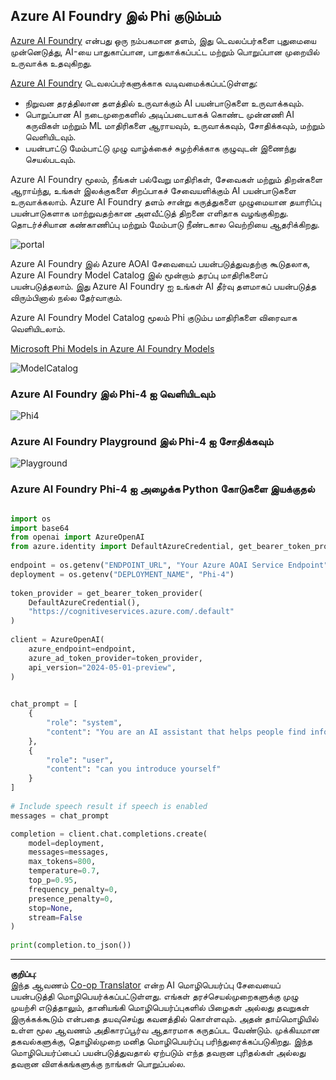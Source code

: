 <!--
CO_OP_TRANSLATOR_METADATA:
{
  "original_hash": "3ae21dc5554e888defbe57946ee995ee",
  "translation_date": "2025-10-11T12:31:00+00:00",
  "source_file": "md/01.Introduction/02/03.AzureAIFoundry.md",
  "language_code": "ta"
}
-->
## Azure AI Foundry இல் Phi குடும்பம்

[Azure AI Foundry](https://ai.azure.com) என்பது ஒரு நம்பகமான தளம், இது டெவலப்பர்களை புதுமையை முன்னெடுத்து, AI-யை பாதுகாப்பான, பாதுகாக்கப்பட்ட மற்றும் பொறுப்பான முறையில் உருவாக்க உதவுகிறது.

[Azure AI Foundry](https://ai.azure.com) டெவலப்பர்களுக்காக வடிவமைக்கப்பட்டுள்ளது:

- நிறுவன தரத்திலான தளத்தில் உருவாக்கும் AI பயன்பாடுகளை உருவாக்கவும்.
- பொறுப்பான AI நடைமுறைகளில் அடிப்படையாகக் கொண்ட முன்னணி AI கருவிகள் மற்றும் ML மாதிரிகளை ஆராயவும், உருவாக்கவும், சோதிக்கவும், மற்றும் வெளியிடவும்.
- பயன்பாட்டு மேம்பாட்டு முழு வாழ்க்கைச் சுழற்சிக்காக குழுவுடன் இணைந்து செயல்படவும்.

Azure AI Foundry மூலம், நீங்கள் பல்வேறு மாதிரிகள், சேவைகள் மற்றும் திறன்களை ஆராய்ந்து, உங்கள் இலக்குகளை சிறப்பாகச் சேவையளிக்கும் AI பயன்பாடுகளை உருவாக்கலாம். Azure AI Foundry தளம் சான்று கருத்துகளை முழுமையான தயாரிப்பு பயன்பாடுகளாக மாற்றுவதற்கான அளவீட்டுத் திறனை எளிதாக வழங்குகிறது. தொடர்ச்சியான கண்காணிப்பு மற்றும் மேம்பாடு நீண்டகால வெற்றியை ஆதரிக்கிறது.

![portal](../../../../../imgs/01/02/03/AIFoundryPorral.png)

Azure AI Foundry இல் Azure AOAI சேவையைப் பயன்படுத்துவதற்கு கூடுதலாக, Azure AI Foundry Model Catalog இல் மூன்றாம் தரப்பு மாதிரிகளைப் பயன்படுத்தலாம். இது Azure AI Foundry ஐ உங்கள் AI தீர்வு தளமாகப் பயன்படுத்த விரும்பினால் நல்ல தேர்வாகும்.

Azure AI Foundry Model Catalog மூலம் Phi குடும்ப மாதிரிகளை விரைவாக வெளியிடலாம்.

[Microsoft Phi Models in Azure AI Foundry Models](https://ai.azure.com/explore/models/?selectedCollection=phi)

![ModelCatalog](../../../../../imgs/01/02/03/AIFoundryModelCatalog.png)

### **Azure AI Foundry இல் Phi-4 ஐ வெளியிடவும்**

![Phi4](../../../../../imgs/01/02/03/AIFoundryPhi4.png)

### **Azure AI Foundry Playground இல் Phi-4 ஐ சோதிக்கவும்**

![Playground](../../../../../imgs/01/02/03/AIFoundryPlayground.png)

### **Azure AI Foundry Phi-4 ஐ அழைக்க Python கோடுகளை இயக்குதல்**

```python

import os  
import base64
from openai import AzureOpenAI  
from azure.identity import DefaultAzureCredential, get_bearer_token_provider  
        
endpoint = os.getenv("ENDPOINT_URL", "Your Azure AOAI Service Endpoint")  
deployment = os.getenv("DEPLOYMENT_NAME", "Phi-4")  
      
token_provider = get_bearer_token_provider(  
    DefaultAzureCredential(),  
    "https://cognitiveservices.azure.com/.default"  
)  
  
client = AzureOpenAI(  
    azure_endpoint=endpoint,  
    azure_ad_token_provider=token_provider,  
    api_version="2024-05-01-preview",  
)  
  

chat_prompt = [
    {
        "role": "system",
        "content": "You are an AI assistant that helps people find information."
    },
    {
        "role": "user",
        "content": "can you introduce yourself"
    }
] 
    
# Include speech result if speech is enabled  
messages = chat_prompt 

completion = client.chat.completions.create(  
    model=deployment,  
    messages=messages,
    max_tokens=800,  
    temperature=0.7,  
    top_p=0.95,  
    frequency_penalty=0,  
    presence_penalty=0,
    stop=None,  
    stream=False  
)  
  
print(completion.to_json())  

```

---

**குறிப்பு**:  
இந்த ஆவணம் [Co-op Translator](https://github.com/Azure/co-op-translator) என்ற AI மொழிபெயர்ப்பு சேவையைப் பயன்படுத்தி மொழிபெயர்க்கப்பட்டுள்ளது. எங்கள் தரச்செயல்முறைகளுக்கு முழு முயற்சி எடுத்தாலும், தானியங்கி மொழிபெயர்ப்புகளில் பிழைகள் அல்லது தவறுகள் இருக்கக்கூடும் என்பதை தயவுசெய்து கவனத்தில் கொள்ளவும். அதன் தாய்மொழியில் உள்ள மூல ஆவணம் அதிகாரப்பூர்வ ஆதாரமாக கருதப்பட வேண்டும். முக்கியமான தகவல்களுக்கு, தொழில்முறை மனித மொழிபெயர்ப்பு பரிந்துரைக்கப்படுகிறது. இந்த மொழிபெயர்ப்பைப் பயன்படுத்துவதால் ஏற்படும் எந்த தவறான புரிதல்கள் அல்லது தவறான விளக்கங்களுக்கு நாங்கள் பொறுப்பல்ல.